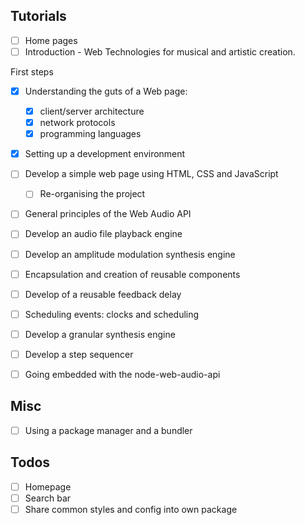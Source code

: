 
## Tutorials

- [ ] Home pages
- [ ] Introduction - Web Technologies for musical and artistic creation. 

First steps
- [x] Understanding the guts of a Web page: 
    + [x] client/server architecture
    + [x] network protocols
    + [x] programming languages
- [x] Setting up a development environment 
- [ ] Develop a simple web page using HTML, CSS and JavaScript
    + [ ] Re-organising the project 

- [ ] General principles of the Web Audio API
- [ ] Develop an audio file playback engine 
    
- [ ] Develop an amplitude modulation synthesis engine
- [ ] Encapsulation and creation of reusable components
- [ ] Develop of a reusable feedback delay 

- [ ] Scheduling events: clocks and scheduling
- [ ] Develop a granular synthesis engine
- [ ] Develop a step sequencer

- [ ] Going embedded with the node-web-audio-api

## Misc

- [ ] Using a package manager and a bundler

## Todos

- [ ] Homepage
- [ ] Search bar
- [ ] Share common styles and config into own package
